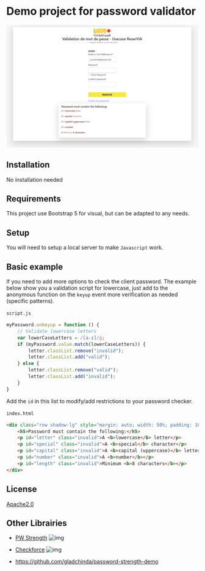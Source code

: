 # Demo project for password validator
![img](images/exemple.jpg)
## Installation

No installation needed

## Requirements
This project use Bootstrap 5 for visual, but can be adapted to any needs.

## Setup
You will need to setup a local server to make `Javascript` work.

## Basic example

If you need to add more options to check the client password. The example below show you a validation script for lowercase, just add to the anonymous function on the `keyup` event more verification as needed (specific patterns).

`script.js`
```js
myPassword.onkeyup = function () {
    // Validate lowercase letters
    var lowerCaseLetters = /[a-z]/g;
    if (myPassword.value.match(lowerCaseLetters)) {
        letter.classList.remove("invalid");
        letter.classList.add("valid");
    } else {
        letter.classList.remove("valid");
        letter.classList.add("invalid");
    }
}
```

Add the `id` in this list to modify/add restrictions to your password checker.

`index.html`
```html
<div class="row shadow-lg" style="margin: auto; width: 50%; padding: 10px;" id="message">
    <h5>Password must contain the following:</h5>
    <p id="letter" class="invalid">A <b>lowercase</b> letter</p>
    <p id="special" class="invalid">A <b>special</b> character</p>
    <p id="capital" class="invalid">A <b>capital (uppercase)</b> letter</p>
    <p id="number" class="invalid">A <b>number</b></p>
    <p id="length" class="invalid">Minimum <b>8 characters</b></p>
</div>
```

## License
[Apache2.0](LICENSE)

## Other Librairies
* [PW Strength](https://github.com/chenmeister/PWStrength)
  ![img](https://i0.wp.com/www.cssscript.com/wp-content/uploads/2017/09/PWStrength.png?fit=636%2C459&ssl=1)

* [Checkforce](https://github.com/jaimeneeves/checkforce.js)
![img](https://i1.wp.com/www.cssscript.com/wp-content/uploads/2018/11/Test-Password-Strength-While-Typing-checkforce.js.png?fit=623%2C555&ssl=1)

* https://github.com/gladchinda/password-strength-demo
